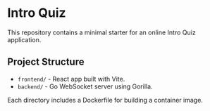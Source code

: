 # Intro Quiz

This repository contains a minimal starter for an online Intro Quiz application.

## Project Structure

- `frontend/` - React app built with Vite.
- `backend/` - Go WebSocket server using Gorilla.

Each directory includes a Dockerfile for building a container image.
